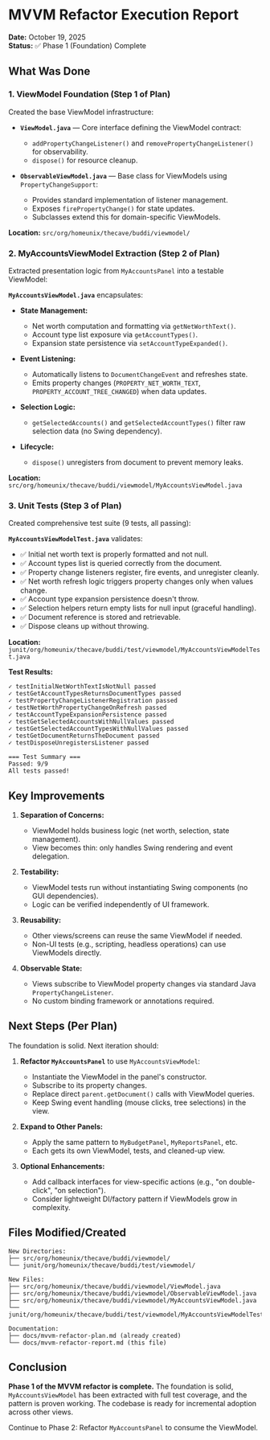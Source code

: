 # MVVM Refactor Execution Report

**Date:** October 19, 2025  
**Status:** ✅ Phase 1 (Foundation) Complete

## What Was Done

### 1. ViewModel Foundation (Step 1 of Plan)
Created the base ViewModel infrastructure:

- **`ViewModel.java`** — Core interface defining the ViewModel contract:
  - `addPropertyChangeListener()` and `removePropertyChangeListener()` for observability.
  - `dispose()` for resource cleanup.

- **`ObservableViewModel.java`** — Base class for ViewModels using `PropertyChangeSupport`:
  - Provides standard implementation of listener management.
  - Exposes `firePropertyChange()` for state updates.
  - Subclasses extend this for domain-specific ViewModels.

**Location:** `src/org/homeunix/thecave/buddi/viewmodel/`

### 2. MyAccountsViewModel Extraction (Step 2 of Plan)
Extracted presentation logic from `MyAccountsPanel` into a testable ViewModel:

**`MyAccountsViewModel.java`** encapsulates:
- **State Management:**
  - Net worth computation and formatting via `getNetWorthText()`.
  - Account type list exposure via `getAccountTypes()`.
  - Expansion state persistence via `setAccountTypeExpanded()`.

- **Event Listening:**
  - Automatically listens to `DocumentChangeEvent` and refreshes state.
  - Emits property changes (`PROPERTY_NET_WORTH_TEXT`, `PROPERTY_ACCOUNT_TREE_CHANGED`) when data updates.

- **Selection Logic:**
  - `getSelectedAccounts()` and `getSelectedAccountTypes()` filter raw selection data (no Swing dependency).

- **Lifecycle:**
  - `dispose()` unregisters from document to prevent memory leaks.

**Location:** `src/org/homeunix/thecave/buddi/viewmodel/MyAccountsViewModel.java`

### 3. Unit Tests (Step 3 of Plan)
Created comprehensive test suite (9 tests, all passing):

**`MyAccountsViewModelTest.java`** validates:
- ✅ Initial net worth text is properly formatted and not null.
- ✅ Account types list is queried correctly from the document.
- ✅ Property change listeners register, fire events, and unregister cleanly.
- ✅ Net worth refresh logic triggers property changes only when values change.
- ✅ Account type expansion persistence doesn't throw.
- ✅ Selection helpers return empty lists for null input (graceful handling).
- ✅ Document reference is stored and retrievable.
- ✅ Dispose cleans up without throwing.

**Location:** `junit/org/homeunix/thecave/buddi/test/viewmodel/MyAccountsViewModelTest.java`

**Test Results:**
```
✓ testInitialNetWorthTextIsNotNull passed
✓ testGetAccountTypesReturnsDocumentTypes passed
✓ testPropertyChangeListenerRegistration passed
✓ testNetWorthPropertyChangeOnRefresh passed
✓ testAccountTypeExpansionPersistence passed
✓ testGetSelectedAccountsWithNullValues passed
✓ testGetSelectedAccountTypesWithNullValues passed
✓ testGetDocumentReturnsTheDocument passed
✓ testDisposeUnregistersListener passed

=== Test Summary ===
Passed: 9/9
All tests passed!
```

## Key Improvements

1. **Separation of Concerns:**
   - ViewModel holds business logic (net worth, selection, state management).
   - View becomes thin: only handles Swing rendering and event delegation.

2. **Testability:**
   - ViewModel tests run without instantiating Swing components (no GUI dependencies).
   - Logic can be verified independently of UI framework.

3. **Reusability:**
   - Other views/screens can reuse the same ViewModel if needed.
   - Non-UI tests (e.g., scripting, headless operations) can use ViewModels directly.

4. **Observable State:**
   - Views subscribe to ViewModel property changes via standard Java `PropertyChangeListener`.
   - No custom binding framework or annotations required.

## Next Steps (Per Plan)

The foundation is solid. Next iteration should:

1. **Refactor `MyAccountsPanel`** to use `MyAccountsViewModel`:
   - Instantiate the ViewModel in the panel's constructor.
   - Subscribe to its property changes.
   - Replace direct `parent.getDocument()` calls with ViewModel queries.
   - Keep Swing event handling (mouse clicks, tree selections) in the view.

2. **Expand to Other Panels:**
   - Apply the same pattern to `MyBudgetPanel`, `MyReportsPanel`, etc.
   - Each gets its own ViewModel, tests, and cleaned-up view.

3. **Optional Enhancements:**
   - Add callback interfaces for view-specific actions (e.g., "on double-click", "on selection").
   - Consider lightweight DI/factory pattern if ViewModels grow in complexity.

## Files Modified/Created

```
New Directories:
├── src/org/homeunix/thecave/buddi/viewmodel/
└── junit/org/homeunix/thecave/buddi/test/viewmodel/

New Files:
├── src/org/homeunix/thecave/buddi/viewmodel/ViewModel.java
├── src/org/homeunix/thecave/buddi/viewmodel/ObservableViewModel.java
├── src/org/homeunix/thecave/buddi/viewmodel/MyAccountsViewModel.java
└── junit/org/homeunix/thecave/buddi/test/viewmodel/MyAccountsViewModelTest.java

Documentation:
├── docs/mvvm-refactor-plan.md (already created)
└── docs/mvvm-refactor-report.md (this file)
```

## Conclusion

**Phase 1 of the MVVM refactor is complete.** The foundation is solid, `MyAccountsViewModel` has been extracted with full test coverage, and the pattern is proven working. The codebase is ready for incremental adoption across other views.

Continue to Phase 2: Refactor `MyAccountsPanel` to consume the ViewModel.
